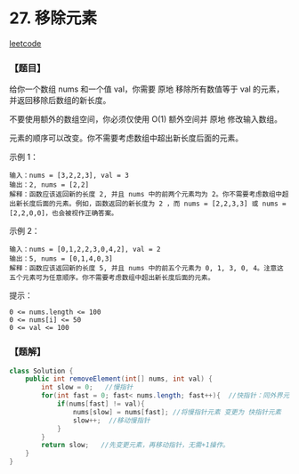 # 27. 移除元素

[leetcode](https://leetcode.cn/problems/remove-element/)

### 【题目】

给你一个数组 nums 和一个值 val，你需要 原地 移除所有数值等于 val 的元素，并返回移除后数组的新长度。

不要使用额外的数组空间，你必须仅使用 O(1) 额外空间并 原地 修改输入数组。

元素的顺序可以改变。你不需要考虑数组中超出新长度后面的元素。

示例 1：

```
输入：nums = [3,2,2,3], val = 3
输出：2, nums = [2,2]
解释：函数应该返回新的长度 2, 并且 nums 中的前两个元素均为 2。你不需要考虑数组中超出新长度后面的元素。例如，函数返回的新长度为 2 ，而 nums = [2,2,3,3] 或 nums = [2,2,0,0]，也会被视作正确答案。
```

示例 2：

```
输入：nums = [0,1,2,2,3,0,4,2], val = 2
输出：5, nums = [0,1,4,0,3]
解释：函数应该返回新的长度 5, 并且 nums 中的前五个元素为 0, 1, 3, 0, 4。注意这五个元素可为任意顺序。你不需要考虑数组中超出新长度后面的元素。
```

提示：

```
0 <= nums.length <= 100
0 <= nums[i] <= 50
0 <= val <= 100
```

### 【题解】

````java
class Solution {
    public int removeElement(int[] nums, int val) {
        int slow = 0;   //慢指针
        for(int fast = 0; fast< nums.length; fast++){  //快指针：同外界元素相比，从0开始，同自身元素比从1开始
            if(nums[fast] != val){ 
                nums[slow] = nums[fast]; //将慢指针元素 变更为 快指针元素
                slow++;  //移动慢指针
            }
        }
        return slow;   //先变更元素，再移动指针，无需+1操作。
    }
}
````

